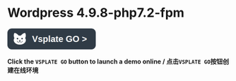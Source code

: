 # Wordpress 4.9.8-php7.2-fpm

<a href="https://www.vsplate.com/?docker-compose=https://github.com/vsplate/dcenvs/wordpress/4.9.8-php7.2-fpm"><img alt="VSPLATE GO" src="https://raw.githubusercontent.com/vsplate/images/master/vsgo_btn.png" width="200px"></a>

**Click the `VSPLATE GO` button to launch a demo online / 点击`VSPLATE GO`按钮创建在线环境**